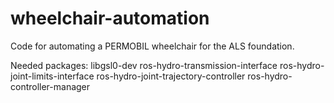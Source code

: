 wheelchair-automation
=====================

Code for automating a PERMOBIL wheelchair for the ALS foundation.

Needed packages:
libgsl0-dev
ros-hydro-transmission-interface
ros-hydro-joint-limits-interface
ros-hydro-joint-trajectory-controller
ros-hydro-controller-manager
